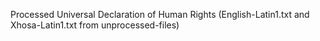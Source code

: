 Processed Universal Declaration of Human Rights (English-Latin1.txt and Xhosa-Latin1.txt from unprocessed-files)

